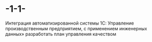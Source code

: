 # -1-1-
Интеграция автоматизированной системы 1С: Управление производственным предприятием, с применением инженерных данных» разработать план управления качеством
